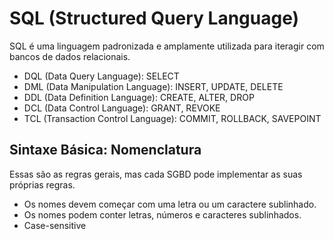 # SQL (Structured Query Language)

SQL é uma linguagem padronizada e amplamente utilizada para iteragir com bancos de dados relacionais.

- DQL (Data Query Language): SELECT
- DML (Data Manipulation Language): INSERT, UPDATE, DELETE
- DDL (Data Definition Language): CREATE, ALTER, DROP
- DCL (Data Control Language): GRANT, REVOKE
- TCL (Transaction Control Language): COMMIT, ROLLBACK, SAVEPOINT

## Sintaxe Básica: Nomenclatura

Essas são as regras gerais, mas cada SGBD pode implementar as suas próprias regras.

- Os nomes devem começar com uma letra ou um caractere sublinhado.
- Os nomes podem conter letras, números e caracteres sublinhados.
- Case-sensitive
